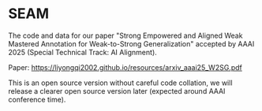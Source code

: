 # SEAM
The code and data for our paper "Strong Empowered and Aligned Weak Mastered Annotation for Weak-to-Strong Generalization" accepted by AAAI 2025 (Special Technical Track: AI Alignment).

Paper: https://liyongqi2002.github.io/resources/arxiv_aaai25_W2SG.pdf


This is an open source version without careful code collation, we will release a clearer open source version later (expected around AAAI conference time).
